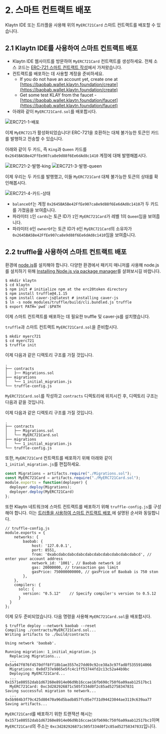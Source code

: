 # 2. 스마트 컨트랙트 배포 <a id="2-deploying-smart-contract"></a>

Klaytn IDE 또는 트러플을 사용해 위의 `MyERC721Card` 스마트 컨트랙트를 배포할 수 있습니다.

## 2.1 Klaytn IDE를 사용하여 스마트 컨트랙트 배포 <a id="2-1-deploying-smart-contract-using-klaytn-ide"></a>

* Klaytn IDE 웹사이트를 방문하여 `MyERC721Card` 컨트랙트를 생성하세요. 전체 소스 코드는 [ERC-721 스마트 컨트랙트 작성](1-erc721.md)에서 가져왔습니다.
* 컨트랙트를 배포하는 데 사용할 계정을 준비하세요.
  * If you do not have an account yet, create one at [https://baobab.wallet.klaytn.foundation/create](https://baobab.wallet.klaytn.foundation/create)
  * Get some test KLAY from the faucet - [https://baobab.wallet.klaytn.foundation/faucet](https://baobab.wallet.klaytn.foundation/faucet)
* 아래와 같이 `MyERC721Card.sol`를 배포합시다.

![ERC721-1-배포](./images/erc721-1-deploy.png)

이제 `MyERC721`가 활성화되었습니다! ERC-721을 호환하는 대체 불가능한 토큰인 카드를 발행하고 전송할 수 있습니다.

아래와 같이 두 카드, 즉 `King`과 `Queen` 카드를 `0x2645BA5Be42FfEe907ca8e9d88f6Ee6dAd8c1410` 계정에 대해 발행해봅시다.

![ERC721-2-발행-king](./images/erc721-2-mint-king.png) ![ERC721-3-발행-queen](./images/erc721-3-mint-queen.png)

이제 우리는 두 카드를 발행했고, 이들 `MyERC721Card` 대체 불가능한 토큰의 상태를 확인해봅시다.

![ERC721-4-카드-상태](./images/erc721-4-cards-status.png)

* `balanceOf`는 계정 `0x2645BA5Be42FfEe907ca8e9d88f6Ee6dAd8c1410`가 두 카드를 가졌음을 보여줍니다.
* 파라미터 `1`인 `cards`는 토큰 ID가 `1`인 `MyERC721Card`가 레벨 1의 `Queen`임을 보여줍니다.
* 파라미터 `0`인 `ownerOf`는 토큰 ID가 `0`인 `MyERC721Card`의 소유자가 `0x2645BA5Be42FfEe907ca8e9d88f6Ee6dAd8c1410`임을 보여줍니다.

## 2.2 truffle을 사용하여 스마트 컨트랙트 배포 <a id="2-2-deploying-smart-contract-using-truffle"></a>

환경에 [node.js](https://nodejs.org/)를 설치해야 합니다. 다양한 환경에서 패키지 매니저를 사용해 node.js를 설치하기 위해 [Installing Node.js via package manager](https://nodejs.org/en/download/package-manager/)를 살펴보시길 바랍니다.

```text
$ mkdir klaytn
$ cd klaytn
$ npm init # initialize npm at the erc20token directory
$ npm install truffle@4.1.15
$ npm install caver-js@latest # installing caver-js
$ ln -s node_modules/truffle/build/cli.bundled.js truffle
$ export PATH=`pwd`:$PATH
```

이제 스마트 컨트랙트를 배포하는 데 필요한 truffle 및 caver-js를 설치했습니다.

`truffle`과 스마트 컨트랙트 `MyERC721Card.sol`을 준비합시다.

```text
$ mkdir myerc721
$ cd myerc721
$ truffle init
```

이제 다음과 같은 디렉토리 구조를 가질 것입니다.

```text
.
├── contracts
│   ├── Migrations.sol
├── migrations
│   └── 1_initial_migration.js
└── truffle-config.js
```

`MyERC721Card.sol`를 작성하고 `contracts` 디렉토리에 위치시킨 후, 디렉토리 구조는 다음과 같을 것입니다.

이제 다음과 같은 디렉토리 구조를 가질 것입니다.

```text
.
├── contracts
│   ├── Migrations.sol
│   └── MyERC721Card.sol
├── migrations
│   └── 1_initial_migration.js
└── truffle-config.js
```

또한, `MyERC721Card` 컨트랙트를 배포하기 위해 아래와 같이 `1_initial_migration.js`를 편집하세요.

```javascript
const Migrations = artifacts.require("./Migrations.sol");
const MyERC721Card = artifacts.require("./MyERC721Card.sol");
module.exports = function(deployer) {
  deployer.deploy(Migrations);
  deployer.deploy(MyERC721Card)
};
```

또한 Klaytn 네트워크에 스마트 컨트랙트를 배포하기 위해 `truffle-config.js`를 구성해야 합니다. 이는 [트러플을 사용하여 스마트 컨트랙트 배포 ](../../../getting-started/quick-start/deploy-a-smart-contract.md#deploying-a-smart-contract-using-truffle)에 설명된 순서와 동일합니다.

```text
// truffle-config.js
module.exports = {
    networks: {
        baobab: {
            host: '127.0.0.1',
            port: 8551,
            from: '0xabcdabcdabcdabcdabcdabcdabcdabcdabcdabcd', // enter your account address
            network_id: '1001', // Baobab network id
            gas: 20000000, // transaction gas limit
            gasPrice: 750000000000, // gasPrice of Baobab is 750 ston
        },
    },
    compilers: {
      solc: {
        version: "0.5.12"    // Specify compiler's version to 0.5.12
      }
  }
};
```

이제 모두 준비되었습니다. 다음 명령을 사용해 `MyERC721Card.sol`을 배포합시다.

```text
$ truffle deploy --network baobab --reset
Compiling ./contracts/MyERC721Card.sol...
Writing artifacts to ./build/contracts

Using network 'baobab'.

Running migration: 1_initial_migration.js
  Replacing Migrations...
  ... 0x5a947f076f4570dff8ff18b1ae3557e27dd69c92ce38a3c97fad8f5355914066
  Migrations: 0x0d737e9865e5fc4c1ff53744fd2c13c52a44b9bc
  Deploying MyERC721Card...
  ... 0x1571e80552dab1d67260e8914e06d9b16ccae16fb698c750f6a09aab12517bc1
  MyERC721Card: 0xc3d282926871c505f334d0f2c85ad52758347831
Saving successful migration to network...
  ... 0x5b984b3f79c425d80470a96d5badb857fc05e7f31d94423044ae3119c639aa77
Saving artifacts...
```

`MyERC721Card`를 배포하기 위한 트랜잭션 해시는 `0x1571e80552dab1d67260e8914e06d9b16ccae16fb698c750f6a09aab12517bc1`이며 `MyERC721Card`의 주소는 `0xc3d282926871c505f334d0f2c85ad52758347831`입니다.

